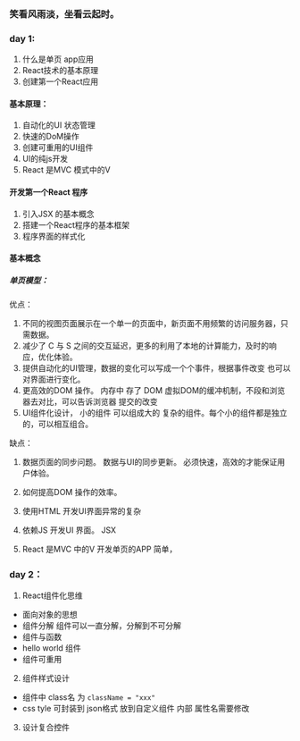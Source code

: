 ### 笑看风雨淡，坐看云起时。

### day 1:

1. 什么是单页 app应用
2. React技术的基本原理
3. 创建第一个React应用

#### 基本原理：

1. 自动化的UI 状态管理
2. 快速的DoM操作
3. 创建可重用的UI组件
4. UI的纯js开发
5. React 是MVC 模式中的V

#### 开发第一个React 程序

1. 引入JSX 的基本概念
2. 搭建一个React程序的基本框架
3. 程序界面的样式化

#### 基本概念

##### 单页模型：

优点：
1. 不同的视图页面展示在一个单一的页面中，新页面不用频繁的访问服务器，只需数据。
2. 减少了 C 与 S 之间的交互延迟，更多的利用了本地的计算能力，及时的响应，优化体验。
3. 提供自动化的UI管理，数据的变化可以写成一个个事件，根据事件改变 也可以对界面进行变化。
4. 更高效的DOM 操作。 内存中 存了 DOM 虚拟DOM的缓冲机制，不段和浏览器去对比，可以告诉浏览器 提交的改变
5. UI组件化设计， 小的组件 可以组成大的 复杂的组件。每个小的组件都是独立的，可以相互组合。

缺点：
1. 数据页面的同步问题。 数据与UI的同步更新。 必须快速，高效的才能保证用户体验。
2. 如何提高DOM 操作的效率。
3. 使用HTML 开发UI界面异常的复杂

6. 依赖JS 开发UI 界面。 JSX 
7. React 是MVC 中的V 开发单页的APP 简单，

### day 2：

1. React组件化思维
 - 面向对象的思想
 - 组件分解  组件可以一直分解，分解到不可分解
 - 组件与函数
 - hello world 组件
 - 组件可重用

 2. 组件样式设计
  - 组件中 class名 为 `className = "xxx"`
  - css tyle 可封装到 json格式 放到自定义组件 内部  属性名需要修改

 3. 设计复合控件




